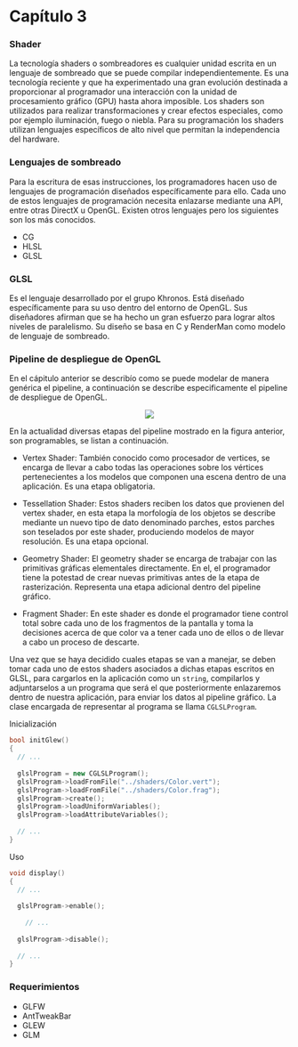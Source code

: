 # Capítulo 3

### Shader

La tecnología shaders o sombreadores es cualquier unidad escrita en un lenguaje de sombreado que se puede compilar independientemente. Es una tecnología reciente y que ha experimentado una gran evolución destinada a proporcionar al programador una interacción con la unidad de procesamiento gráfico (GPU) hasta ahora imposible. Los shaders son utilizados para realizar transformaciones y crear efectos especiales, como por ejemplo iluminación, fuego o niebla. Para su programación los shaders utilizan lenguajes específicos de alto nivel que permitan la independencia del hardware.

### Lenguajes de sombreado

Para la escritura de esas instrucciones, los programadores hacen uso de lenguajes de programación diseñados específicamente para ello. Cada uno de estos lenguajes de programación necesita enlazarse mediante una API, entre otras DirectX u OpenGL. Existen otros lenguajes pero los siguientes son los más conocidos.
  * CG
  * HLSL
  * GLSL

### GLSL 

Es el lenguaje desarrollado por el grupo Khronos. Está diseñado específicamente para su uso dentro del entorno de OpenGL. Sus diseñadores afirman que se ha hecho un gran esfuerzo para lograr altos niveles de paralelismo. Su diseño se basa en C y RenderMan como modelo de lenguaje de sombreado.

### Pipeline de despliegue de OpenGL

En el cápitulo anterior se describío como se puede modelar de manera genérica el pipeline, a continuación se describe especificamente el pipeline de despliegue de OpenGL.

<p align="center">
  <img src ="http://3dgep.com/wp-content/uploads/2014/01/OpenGL-4.0-Programmable-Shader-Pipeline1.png" />
</p>

En la actualidad diversas etapas del pipeline mostrado en la figura anterior, son programables, se listan a continuación.

* Vertex Shader: También conocido como procesador de vertices, se encarga de llevar a cabo todas las operaciones sobre los vértices pertenecientes a los modelos que componen una escena dentro de una aplicación. Es una etapa obligatoria.

* Tessellation Shader: Estos shaders reciben los datos que provienen del vertex shader, en esta etapa la morfología de los objetos se describe mediante un nuevo tipo de dato denominado parches, estos parches son teselados por este shader, produciendo modelos de mayor resolución. Es una etapa opcional.

* Geometry Shader: El geometry shader se encarga de trabajar con las primitivas gráficas elementales directamente. En el, el programador tiene la potestad de crear nuevas primitivas antes de la etapa de rasterización. Representa una etapa adicional dentro del pipeline gráfico.

* Fragment Shader: En este shader es donde el programador tiene control total sobre cada uno de los fragmentos de la pantalla y toma la decisiones acerca de que color va a tener cada uno de ellos o de llevar a cabo un proceso de descarte.

Una vez que se haya decidido cuales etapas se van a manejar, se deben tomar cada uno de estos shaders asociados a dichas etapas escritos en GLSL, para cargarlos en la aplicación como un `string`, compilarlos y adjuntarselos a un programa que será el que posteriormente enlazaremos dentro de nuestra aplicación, para enviar los datos al pipeline gráfico. La clase encargada de representar al programa se llama `CGLSLProgram`.

Inicialización
```c++
bool initGlew()
{
  // ...
  
  glslProgram = new CGLSLProgram();
  glslProgram->loadFromFile("../shaders/Color.vert");
  glslProgram->loadFromFile("../shaders/Color.frag");
  glslProgram->create();
  glslProgram->loadUniformVariables();
  glslProgram->loadAttributeVariables();
  
  // ...
}
```

Uso
```c++
void display()
{
  // ...
  
  glslProgram->enable();
  
    // ...
    
  glslProgram->disable();
  
  // ...
}
```
### Requerimientos
* GLFW
* AntTweakBar
* GLEW
* GLM
